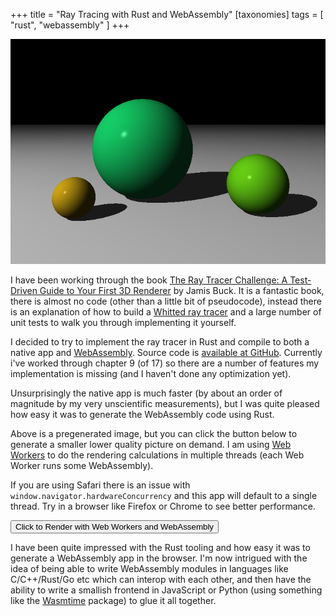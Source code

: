 +++
title = "Ray Tracing with Rust and WebAssembly"
[taxonomies]
tags = [ "rust", "webassembly" ]
+++

![Sprite Atlas](/images/rust-raytracer-1/example.png)


I have been working through the book [The Ray Tracer Challenge: A Test-Driven Guide to Your First 3D Renderer](https://pragprog.com/book/jbtracer/the-ray-tracer-challenge) by Jamis Buck. It is a fantastic book, there is almost no code (other than a little bit of pseudocode), instead there is an explanation of how to build a [Whitted ray tracer](https://en.wikipedia.org/wiki/Ray_tracing_(graphics)#Recursive_ray_tracing_algorithm) and a large number of unit tests to walk you through implementing it yourself.

I decided to try to implement the ray tracer in Rust and compile to both a native app and [WebAssembly](https://webassembly.org/). Source code is [available at GitHub](https://github.com/wtfleming/rust-ray-tracer). Currently i've worked through chapter 9 (of 17) so there are a number of features my implementation is missing (and I haven't done any optimization yet).

Unsurprisingly the native app is much faster (by about an order of magnitude by my very unscientific measurements), but I was quite pleased how easy it was to generate the WebAssembly code using Rust.

Above is a pregenerated image, but you can click the button below to generate a smaller lower quality picture on demand. I am using [Web Workers](https://developer.mozilla.org/en-US/docs/Web/API/Web_Workers_API/Using_web_workers) to do the rendering calculations in multiple threads (each Web Worker runs some WebAssembly).

If you are using Safari there is an issue with `window.navigator.hardwareConcurrency` and this app will default to a single thread. Try in a browser like Firefox or Chrome to see better performance.

<button id="raytracer-button">Click to Render with Web Workers and WebAssembly</button>
<canvas id="raytracer-canvas" width="350" height="250"></canvas>

I have been quite impressed with the Rust tooling and how easy it was to generate a WebAssembly app in the browser. I'm now intrigued with the idea of being able to write WebAssembly modules in languages like C/C++/Rust/Go etc which can interop with each other, and then have the ability to write a smallish frontend in JavaScript or Python (using something like the [Wasmtime](https://wasmtime.dev/) package) to glue it all together.

<script src="/js/rust-raytracer-1/index.js"></script>
